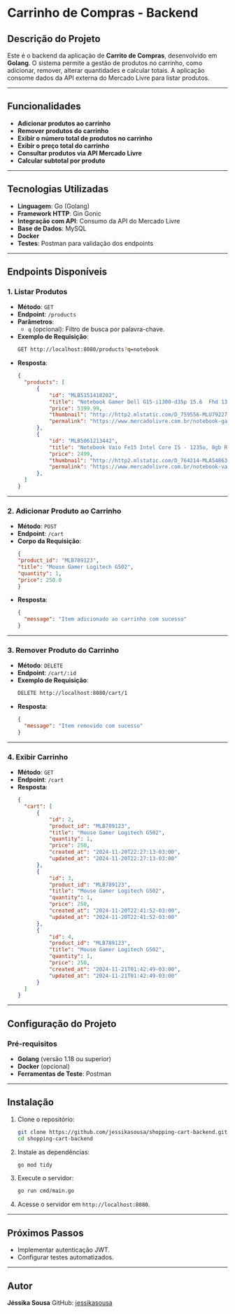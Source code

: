 
# Carrinho de Compras - Backend

## Descrição do Projeto

Este é o backend da aplicação de **Carrito de Compras**, desenvolvido em **Golang**. O sistema permite a gestão de produtos no carrinho, como adicionar, remover, alterar quantidades e calcular totais. A aplicação consome dados da API externa do Mercado Livre para listar produtos.

---

## Funcionalidades

- **Adicionar produtos ao carrinho**
- **Remover produtos do carrinho**
- **Exibir o número total de produtos no carrinho**
- **Exibir o preço total do carrinho**
- **Consultar produtos via API Mercado Livre**
- **Calcular subtotal por produto**

---

## Tecnologias Utilizadas

- **Linguagem**: Go (Golang)
- **Framework HTTP**: Gin Gonic
- **Integração com API**: Consumo da API do Mercado Livre
- **Base de Dados**: MySQL
- **Docker**
- **Testes**: Postman para validação dos endpoints

---

## Endpoints Disponíveis

### **1. Listar Produtos**
- **Método**: `GET`
- **Endpoint**: `/products`
- **Parâmetros**: 
  - `q` (opcional): Filtro de busca por palavra-chave.
- **Exemplo de Requisição**:
  ```bash
  GET http://localhost:8080/products?q=notebook
  ```
- **Resposta**:
  ```json
  {
    "products": [
        {
            "id": "MLB5151418202",
            "title": "Notebook Gamer Dell G15-i1300-d35p 15.6  Fhd 13ª Geração Intel Core I5 16gb 512gb Ssd Nvidia Rtx 3050 Linux",
            "price": 5399.99,
            "thumbnail": "http://http2.mlstatic.com/D_759556-MLU79227331595_092024-I.jpg",
            "permalink": "https://www.mercadolivre.com.br/notebook-gamer-dell-g15-i1300-d35p-156-fhd-13-geraco-intel-core-i5-16gb-512gb-ssd-nvidia-rtx-3050-linux/p/MLB40690557#wid=MLB5151418202&sid=unknown"
        },
        {
            "id": "MLB5061213442",
            "title": "Notebook Vaio Fe15 Intel Core I5 - 1235u, 8gb Ram, 256gb Ssd, Windows 11 Home, Tela 15,6  Full Hd - Vjfe54f11x-b0111h",
            "price": 2499,
            "thumbnail": "http://http2.mlstatic.com/D_764214-MLA54863992522_042023-I.jpg",
            "permalink": "https://www.mercadolivre.com.br/notebook-vaio-fe15-intel-core-i5-1235u-8gb-ram-256gb-ssd-windows-11-home-tela-156-full-hd-vjfe54f11x-b0111h/p/MLB22530427#wid=MLB5061213442&sid=unknown"
        },
    ]
  }
  ```

---

### **2. Adicionar Produto ao Carrinho**
- **Método**: `POST`
- **Endpoint**: `/cart`
- **Corpo da Requisição**:
  ```json
  {
  "product_id": "MLB789123",
  "title": "Mouse Gamer Logitech G502",
  "quantity": 1,
  "price": 250.0
  }
  ```
- **Resposta**:
  ```json
  {
    "message": "Item adicionado ao carrinho com sucesso"
  }
  ```

---

### **3. Remover Produto do Carrinho**
- **Método**: `DELETE`
- **Endpoint**: `/cart/:id`
- **Exemplo de Requisição**:
  ```bash
  DELETE http://localhost:8080/cart/1
  ```
- **Resposta**:
  ```json
  {
    "message": "Item removido com sucesso"
  }
  ```
---

### **4. Exibir Carrinho**
- **Método**: `GET`
- **Endpoint**: `/cart`
- **Resposta**:
  ```json
  {
    "cart": [
        {
            "id": 2,
            "product_id": "MLB789123",
            "title": "Mouse Gamer Logitech G502",
            "quantity": 1,
            "price": 250,
            "created_at": "2024-11-20T22:27:13-03:00",
            "updated_at": "2024-11-20T22:27:13-03:00"
        },
        {
            "id": 3,
            "product_id": "MLB789123",
            "title": "Mouse Gamer Logitech G502",
            "quantity": 1,
            "price": 250,
            "created_at": "2024-11-20T22:41:52-03:00",
            "updated_at": "2024-11-20T22:41:52-03:00"
        },
        {
            "id": 4,
            "product_id": "MLB789123",
            "title": "Mouse Gamer Logitech G502",
            "quantity": 1,
            "price": 250,
            "created_at": "2024-11-21T01:42:49-03:00",
            "updated_at": "2024-11-21T01:42:49-03:00"
        }
    ]
  }
  ```

---

## Configuração do Projeto

### Pré-requisitos
- **Golang** (versão 1.18 ou superior)
- **Docker** (opcional)
- **Ferramentas de Teste**: Postman

---

## Instalação

1. Clone o repositório:
   ```bash
   git clone https://github.com/jessikasousa/shopping-cart-backend.git
   cd shopping-cart-backend
   ```

2. Instale as dependências:
   ```bash
   go mod tidy
   ```

3. Execute o servidor:
   ```bash
   go run cmd/main.go
   ```

4. Acesse o servidor em `http://localhost:8080`.

---

## Próximos Passos

- Implementar autenticação JWT.
- Configurar testes automatizados.

---

## Autor
**Jéssika Sousa**
GitHub: [jessikasousa](https://github.com/jessikasousa)

